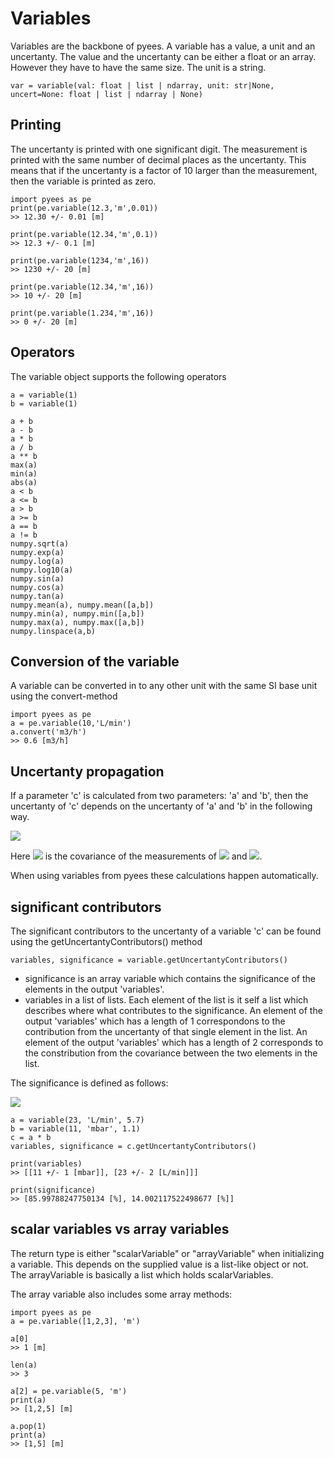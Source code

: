 # Variables


Variables are the backbone of pyees. A variable has a value, a unit and an uncertanty. The value and the uncertanty can be either a float or an array. However they have to have the same size. The unit is a string.

```
var = variable(val: float | list | ndarray, unit: str|None, uncert=None: float | list | ndarray | None)
```


## Printing
The uncertanty is printed with one significant digit. The measurement is printed with the same number of decimal places as the uncertanty. This means that if the uncertanty is a factor of 10 larger than the measurement, then the variable is printed as zero.

```
import pyees as pe
print(pe.variable(12.3,'m',0.01))
>> 12.30 +/- 0.01 [m]

print(pe.variable(12.34,'m',0.1))
>> 12.3 +/- 0.1 [m]

print(pe.variable(1234,'m',16))
>> 1230 +/- 20 [m]

print(pe.variable(12.34,'m',16))
>> 10 +/- 20 [m]

print(pe.variable(1.234,'m',16))
>> 0 +/- 20 [m]
```


## Operators
The variable object supports the following operators
```
a = variable(1)
b = variable(1)

a + b
a - b
a * b
a / b
a ** b
max(a)
min(a)
abs(a)
a < b
a <= b
a > b
a >= b
a == b
a != b
numpy.sqrt(a)
numpy.exp(a)
numpy.log(a)
numpy.log10(a)
numpy.sin(a)
numpy.cos(a)
numpy.tan(a)
numpy.mean(a), numpy.mean([a,b])
numpy.min(a), numpy.min([a,b])
numpy.max(a), numpy.max([a,b])
numpy.linspace(a,b)
```




## Conversion of the variable
A variable can be converted in to any other unit with the same SI base unit using the convert-method

```
import pyees as pe
a = pe.variable(10,'L/min')
a.convert('m3/h')
>> 0.6 [m3/h]
```



## Uncertanty propagation

If a parameter 'c' is calculated from two parameters: 'a' and 'b', then the uncertanty of 'c' depends on the uncertanty of 'a' and 'b' in the following way.

<img src="https://render.githubusercontent.com/render/math?math=\sigma_C = \sqrt{  \left(\frac{\partial C}{\partial A} \sigma_A\right)^2 %2B \left(\frac{\partial C}{\partial B} \sigma_B\right)^2 %2B 2\frac{\partial C}{\partial A}\frac{\partial C}{\partial B}\sigma_{AB}}">

Here <img src="https://render.githubusercontent.com/render/math?math=\sigma_{AB}"> is the covariance of the measurements of <img src="https://render.githubusercontent.com/render/math?math=A"> and <img src="https://render.githubusercontent.com/render/math?math=B">.

When using variables from pyees these calculations happen automatically.

## significant contributors

The significant contributors to the uncertanty of a variable 'c' can be found using the getUncertantyContributors() method

```
variables, significance = variable.getUncertantyContributors()
```

 - significance is an array variable which contains the significance of the elements in the output 'variables'.
 - variables in a list of lists. Each element of the list is it self a list which describes where what contributes to the significance. An element of the output 'variables' which has a length of 1 correspondons to the contribution from the uncertanty of that single element in the list. An element of the output 'variables' which has a length of 2 corresponds to the constribution from the covariance between the two elements in the list.

 The significance is defined as follows:

<img src="https://render.githubusercontent.com/render/math?math=s_i = \frac{\frac{\partianl c}{\partial x_i}\sigma_{x_j}}{\sum_j \left(\frac{\partial c}{\partial x_j} \sigma_{x_j}\right) + \mathop{\sum \sum}_{n\neq m} \left( \frac{\partial c}{\partial x_n}\frac{\partial c}{\partial x_m} \sigma_{x_n, x_m} \right)}">



```
a = variable(23, 'L/min', 5.7)
b = variable(11, 'mbar', 1.1)
c = a * b
variables, significance = c.getUncertantyContributors()

print(variables)
>> [[11 +/- 1 [mbar]], [23 +/- 2 [L/min]]]

print(significance)
>> [85.99788247750134 [%], 14.002117522498677 [%]]
```

## scalar variables vs array variables
The return type is either "scalarVariable" or "arrayVariable" when initializing a variable. This depends on the supplied value is a list-like object or not. The arrayVariable is basically a list which holds scalarVariables. 

The array variable also includes some array methods:
```
import pyees as pe
a = pe.variable([1,2,3], 'm')

a[0]
>> 1 [m]

len(a)
>> 3

a[2] = pe.variable(5, 'm')
print(a)
>> [1,2,5] [m]

a.pop(1)
print(a)
>> [1,5] [m]
```

